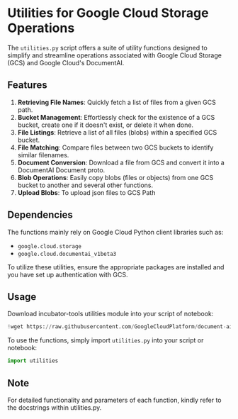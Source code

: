 # Utilities for Google Cloud Storage Operations

The `utilities.py` script offers a suite of utility functions designed to simplify and streamline operations associated with Google Cloud Storage (GCS) and Google Cloud's DocumentAI.

## Features

1. **Retrieving File Names**: Quickly fetch a list of files from a given GCS path.
2. **Bucket Management**: Effortlessly check for the existence of a GCS bucket, create one if it doesn't exist, or delete it when done.
3. **File Listings**: Retrieve a list of all files (blobs) within a specified GCS bucket.
4. **File Matching**: Compare files between two GCS buckets to identify similar filenames.
5. **Document Conversion**: Download a file from GCS and convert it into a DocumentAI Document proto.
6. **Blob Operations**: Easily copy blobs (files or objects) from one GCS bucket to another and several other functions.
7. **Upload Blobs**: To upload json files to GCS Path

## Dependencies

The functions mainly rely on Google Cloud Python client libraries such as:
- `google.cloud.storage`
- `google.cloud.documentai_v1beta3`

To utilize these utilities, ensure the appropriate packages are installed and you have set up authentication with GCS.

## Usage

Download incubator-tools utilities module into your script of notebook:

```python
!wget https://raw.githubusercontent.com/GoogleCloudPlatform/document-ai-samples/main/incubator-tools/best-practices/utilities/utilities.py
```

To use the functions, simply import `utilities.py` into your script or notebook:

```python
import utilities
```

## Note
For detailed functionality and parameters of each function, kindly refer to the docstrings within utilities.py.
